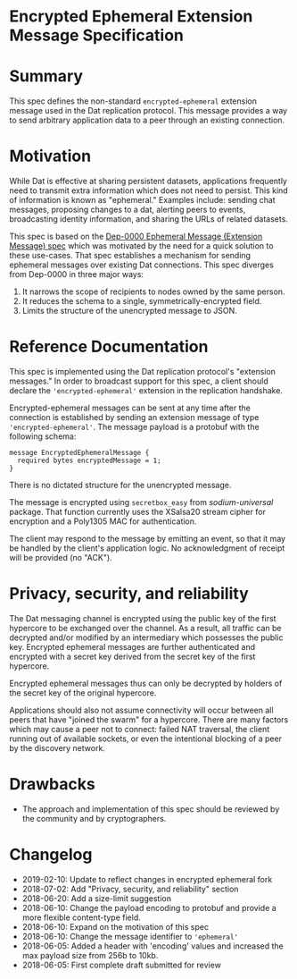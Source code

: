 # Encrypted Ephemeral Extension Message Specification

# Summary
[summary]: #summary

This spec defines the non-standard `encrypted-ephemeral` extension message used in the Dat replication protocol. This message provides a way to send arbitrary application data to a peer through an existing connection.


# Motivation
[motivation]: #motivation

While Dat is effective at sharing persistent datasets, applications frequently need to transmit extra information which does not need to persist. This kind of information is known as "ephemeral." Examples include: sending chat messages, proposing changes to a dat, alerting peers to events, broadcasting identity information, and sharing the URLs of related datasets.

This spec is based on the [Dep-0000 Ephemeral Message (Extension Message) spec](https://github.com/beakerbrowser/dat-ephemeral-ext-msg/blob/master/spec.md) which was motivated by the need for a quick solution to these use-cases. That spec establishes a mechanism for sending ephemeral messages over existing Dat connections. This spec diverges from Dep-0000 in three major ways:

1. It narrows the scope of recipients to nodes owned by the same person.
2. It reduces the schema to a single, symmetrically-encrypted field.
3. Limits the structure of the unencrypted message to JSON.

# Reference Documentation
[reference-documentation]: #reference-documentation

This spec is implemented using the Dat replication protocol's "extension messages." In order to broadcast support for this spec, a client should declare the `'encrypted-ephemeral'` extension in the replication handshake.

Encrypted-ephemeral messages can be sent at any time after the connection is established by sending an extension message of type `'encrypted-ephemeral'`. The message payload is a protobuf with the following schema:

```
message EncryptedEphemeralMessage {
  required bytes encryptedMessage = 1;
}
```

There is no dictated structure for the unencrypted message.

The message is encrypted using `secretbox_easy` from _sodium-universal_ package. That function currently uses the XSalsa20 stream cipher for encryption and a Poly1305 MAC for authentication.

The client may respond to the message by emitting an event, so that it may be handled by the client's application logic. No acknowledgment of receipt will be provided (no "ACK").


# Privacy, security, and reliability
[privacy-security-and-reliability]: #privacy-security-and-reliability

The Dat messaging channel is encrypted using the public key of the first hypercore to be exchanged over the channel. As a result, all traffic can be decrypted and/or modified by an intermediary which possesses the public key. Encrypted ephemeral messages are further authenticated and encrypted with a secret key derived from the secret key of the first hypercore.

Encrypted ephemeral messages thus can only be decrypted by holders of the secret key of the original hypercore.

Applications should also not assume connectivity will occur between all peers that have "joined the swarm" for a hypercore. There are many factors which may cause a peer not to connect: failed NAT traversal, the client running out of available sockets, or even the intentional blocking of a peer by the discovery network.


# Drawbacks
[drawbacks]: #drawbacks

- The approach and implementation of this spec should be reviewed by the community and by cryptographers.

# Changelog
[changelog]: #changelog

- 2019-02-10: Update to reflect changes in encrypted ephemeral fork
- 2018-07-02: Add "Privacy, security, and reliability" section
- 2018-06-20: Add a size-limit suggestion
- 2018-06-10: Change the payload encoding to protobuf and provide a more flexible content-type field.
- 2018-06-10: Expand on the motivation of this spec
- 2018-06-10: Change the message identifier to `'ephemeral'`
- 2018-06-05: Added a header with 'encoding' values and increased the max payload size from 256b to 10kb.
- 2018-06-05: First complete draft submitted for review
